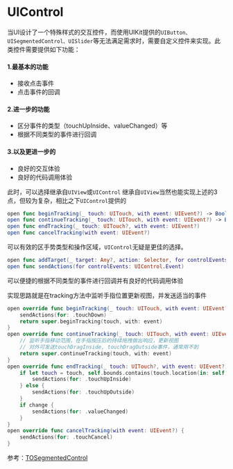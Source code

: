 # UIControl
当UI设计了一个特殊样式的交互控件，而使用UIKit提供的`UIButton、UISegmentedControl、UISlider`等无法满足需求时，需要自定义控件来实现。此类控件需要提供如下功能：
#### 1.最基本的功能
- 接收点击事件
- 点击事件的回调

#### 2.进一步的功能
- 区分事件的类型（touchUpInside、valueChanged）等
- 根据不同类型的事件进行回调

#### 3.以及更进一步的
- 良好的交互体验
- 良好的代码调用体验

此时，可以选择继承自`UIView`或`UIControl`
继承自`UIView`当然也能实现上述的3点，但较为复杂，相比之下`UIControl`提供的
```swift
open func beginTracking(_ touch: UITouch, with event: UIEvent?) -> Bool
open func continueTracking(_ touch: UITouch, with event: UIEvent?) -> Bool
open func endTracking(_ touch: UITouch?, with event: UIEvent?)
open func cancelTracking(with event: UIEvent?)
```
可以有效的区手势类型和操作区域，`UIControl`无疑是更佳的选择。
```swift
open func addTarget(_ target: Any?, action: Selector, for controlEvents: UIControl.Event)
open func sendActions(for controlEvents: UIControl.Event)
```
可以便捷的根据不同类型的事件进行回调并有良好的代码调用体验

实现思路就是在tracking方法中监听手指位置更新视图，并发送适当的事件
```swift
open override func beginTracking(_ touch: UITouch, with event: UIEvent?) -> Bool {
    sendActions(for: .touchDown)
    return super.beginTracking(touch, with: event)
}
open override func continueTracking(_ touch: UITouch, with event: UIEvent?) -> Bool {
    // 监听手指移动范围，在手指按压后的持续拖拽做出响应，更新视图
    // 对外可发送touchDragInside, touchDragOutside事件，通常用不到
    return super.continueTracking(touch, with: event)
}
open override func endTracking(_ touch: UITouch?, with event: UIEvent?) {
    if let touch = touch, self.bounds.contains(touch.location(in: self)) {
        sendActions(for: .touchUpInside)
    } else {
        sendActions(for: .touchUpOutside)
    }
    if change {
        sendActions(for: .valueChanged)
    }
}
open override func cancelTracking(with event: UIEvent?) {
    sendActions(for: .touchCancel)
}
```

参考：[TOSegmentedControl](https://github.com/TimOliver/TOSegmentedControl)

